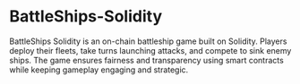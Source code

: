 # BattleShips-Solidity
BattleShips Solidity is an on-chain battleship game built on Solidity. Players deploy their fleets, take turns launching attacks, and compete to sink enemy ships. The game ensures fairness and transparency using smart contracts while keeping gameplay engaging and strategic.
